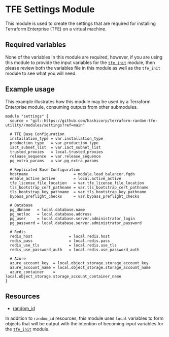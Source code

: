 # TFE Settings Module

This module is used to create the settings that are required for installing Terraform Enterprise (TFE) on a virtual machine.

## Required variables

None of the variables in this module are required, however, if you are using this module to provide the input
variables for the [`tfe_init`](../tfe_init) module, then please review both the variables file in this module
as well as the `tfe_init` module to see what you will need.

## Example usage

This example illustrates how this module may be used by a Terraform Enterprise module, consuming outputs from other submodules.

```hcl
module "settings" {
  source = "git::https://github.com/hashicorp/terraform-random-tfe-utility//modules/settings?ref=main"

  # TFE Base Configuration
  installation_type = var.installation_type
  production_type   = var.production_type
  iact_subnet_list  = var.iact_subnet_list
  trusted_proxies   = local.trusted_proxies
  release_sequence  = var.release_sequence
  pg_extra_params   = var.pg_extra_params

  # Replicated Base Configuration
  hostname                    = module.load_balancer.fqdn
  enable_active_active        = local.active_active
  tfe_license_file_location   = var.tfe_license_file_location
  tls_bootstrap_cert_pathname = var.tls_bootstrap_cert_pathname
  tls_bootstrap_key_pathname  = var.tls_bootstrap_key_pathname
  bypass_preflight_checks     = var.bypass_preflight_checks

  # Database
  pg_dbname   = local.database.name
  pg_netloc   = local.database.address
  pg_user     = local.database.server.administrator_login
  pg_password = local.database.server.administrator_password

  # Redis
  redis_host                = local.redis.host
  redis_pass                = local.redis.pass
  redis_use_tls             = local.redis.use_tls
  redis_use_password_auth   = local.redis.use_password_auth

  # Azure
  azure_account_key  = local.object_storage.storage_account_key
  azure_account_name = local.object_storage.storage_account_name
  azure_container    = local.object_storage.storage_account_container_name
}
```

## Resources

- [random_id](https://registry.terraform.io/providers/hashicorp/random/latest/docs/resources/id)

In addition to `random_id` resources, this module uses `local` variables to form objects that will
be output with the intention of becoming input variables for the [`tfe_init`](../tfe_init) module.
